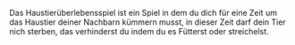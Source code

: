 Das Haustierüberlebensspiel ist ein Spiel in dem du dich für eine Zeit um das Haustier deiner Nachbarn kümmern musst, in dieser Zeit darf dein Tier nich sterben, das verhinderst du indem du es Fütterst oder streichelst.
